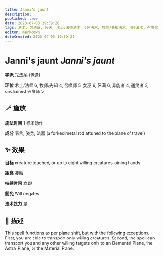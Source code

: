 ```yaml
---
title: Janni's jaunt
description: 
published: true
date: 2023-07-03 19:59:28
tags: 法术, 咒法系, 传送, 术士/法师法术, 6环法术, 牧师/先知法术, 4环法术, 召唤师法术, 5环法术, 女巫法术, 萨满法术, 异能者法术, 通灵者法术, 3环法术, unchained 召唤师法术
editor: markdown
dateCreated: 2023-07-03 19:59:28
---
```


# **Janni's jaunt** *Janni's jaunt*

**学派** 咒法系 (传送) 

**环位** 术士/法师 6, 牧师/先知 4, 召唤师 5, 女巫 6, 萨满 6, 异能者 4, 通灵者 3, unchained 召唤师 5

## 🪄 施放

**施法时间** 1 标准动作

**成分** 语言, 姿势, 法器 (a forked metal rod attuned to the plane of travel)

## ✨ 效果 

**目标** creature touched, or up to eight willing creatures joining hands 

**距离** 接触  

**持续时间** 立即 

**豁免** Will negates

**法术抗力** 是

## 📖 描述

This spell functions as per plane shift, but with the following exceptions. First, you are able to transport only willing creatures. Second, the spell can transport you and any other willing targets only to an Elemental Plane, the Astral Plane, or the Material Plane.
    